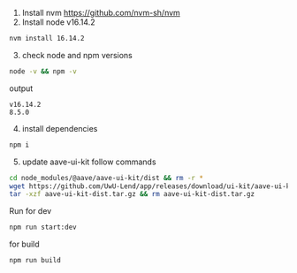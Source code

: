 1. Install nvm https://github.com/nvm-sh/nvm
2. Install node v16.14.2
```bash
nvm install 16.14.2
```
3. check node and npm versions
```bash
node -v && npm -v
```
output
~~~
v16.14.2
8.5.0
~~~

4. install dependencies
```bash
npm i
```

5. update aave-ui-kit follow commands
```bash
cd node_modules/@aave/aave-ui-kit/dist && rm -r *
wget https://github.com/UwU-Lend/app/releases/download/ui-kit/aave-ui-kit-dist.tar.gz
tar -xzf aave-ui-kit-dist.tar.gz && rm aave-ui-kit-dist.tar.gz
```


Run for dev
```bash
npm run start:dev
```

for build
```bash
npm run build
```
